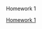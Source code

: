Homework 1

[Homework 1](https://github.com/camweil/math4610/homework/numerical_methods_homework_1.md)
